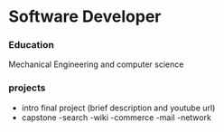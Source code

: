 # Software Developer
### Education
Mechanical Engineering and computer science
### projects
- intro final project (brief description and youtube url)
- capstone
-search
-wiki
-commerce
-mail
-network

